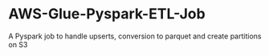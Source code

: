 # AWS-Glue-Pyspark-ETL-Job
A Pyspark job to handle upserts, conversion to parquet and create partitions on S3
